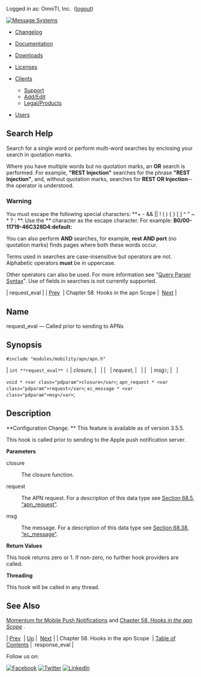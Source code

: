Logged in as: OmniTI, Inc.  ([logout](https://support.messagesystems.com/logout.php))

[![Message Systems](https://support.messagesystems.com/images/ms-white205.png)](https://support.messagesystems.com/start.php) 

*   [Changelog](https://support.messagesystems.com/start.php?show=changelog)
*   [Documentation](https://support.messagesystems.com/docs/)
*   [Downloads](https://support.messagesystems.com/start.php)

*   [Licenses](https://support.messagesystems.com/license_summary.php)
*   <a href="">Clients</a>
    *   [Support](https://support.messagesystems.com/cs.php)
    *   [Add/Edit](https://support.messagesystems.com/edit_client.php)
    *   [Legal/Products](https://support.messagesystems.com/edit_products.php)
*   [Users](https://support.messagesystems.com/edit_customer.php)

## Search Help

Search for a single word or perform multi-word searches by enclosing your search in quotation marks.

Where you have multiple words but no quotation marks, an **OR** search is performed. For example, **"REST Injection"** searches for the phrase **"REST Injection"**, and, without quotation marks, searches for **REST OR Injection**--the operator is understood.

### Warning

You must escape the following special characters: **+ - && || ! ( ) { } [ ] ^ " ~ * ? : \**. Use the **\** character as the escape character. For example: **B0/00-11719-46C328D4\:default\:**

You can also perform **AND** searches, for example, **rest AND port** (no quotation marks) finds pages where both these words occur.

Terms used in searches are case-insensitive but operators are not. Alphabetic operators **must** be in uppercase.

Other operators can also be used. For more information see "[Query Parser Syntax](https://lucene.apache.org/core/old_versioned_docs/versions/3_0_0/queryparsersyntax.html)". Use of fields in searches is not currently supported.

| request_eval |
| [Prev](hooks.apn.php)  | Chapter 58. Hooks in the apn Scope |  [Next](hooks.apn.response_eval.php) |

<a name="hooks.apn.request_eval"></a>
## Name

request_eval — Called prior to sending to APNs

## Synopsis

`#include "modules/mobility/apn/apn.h"`

| `int **request_eval** (` | <var class="pdparam">closure</var>, |   |
|   | <var class="pdparam">request</var>, |   |
|   | <var class="pdparam">msg</var>`)`; |   |

`void * <var class="pdparam">closure</var>`;
`apn_request * <var class="pdparam">request</var>`;
`ec_message * <var class="pdparam">msg</var>`;<a name="idp13812848"></a>
## Description

**Configuration Change. ** This feature is available as of version 3.5.5.

This hook is called prior to sending to the Apple push notification server.

**Parameters**

<dl class="variablelist">

<dt>closure</dt>

<dd>

The closure function.

</dd>

<dt>request</dt>

<dd>

The APN request. For a description of this data type see [Section 68.5, “apn_request”](structs.apn_request.php "68.5. apn_request").

</dd>

<dt>msg</dt>

<dd>

The message. For a description of this data type see [Section 68.38, “ec_message”](structs.ec_message.php "68.38. ec_message").

</dd>

</dl>

**Return Values**

This hook returns zero or 1\. If non-zero, no further hook providers are called.

**Threading**

This hook will be called in any thread.

<a name="idp13801600"></a>
## See Also

[Momentum for Mobile Push Notifications](https://support.messagesystems.com/docs/web-push/) and [Chapter 58, *Hooks in the apn Scope*](hooks.apn.php "Chapter 58. Hooks in the apn Scope") .

| [Prev](hooks.apn.php)  | [Up](hooks.apn.php) |  [Next](hooks.apn.response_eval.php) |
| Chapter 58. Hooks in the apn Scope  | [Table of Contents](index.php) |  response_eval |

Follow us on:

[![Facebook](https://support.messagesystems.com/images/icon-facebook.png)](http://www.facebook.com/messagesystems) [![Twitter](https://support.messagesystems.com/images/icon-twitter.png)](http://twitter.com/#!/MessageSystems) [![LinkedIn](https://support.messagesystems.com/images/icon-linkedin.png)](http://www.linkedin.com/company/message-systems)